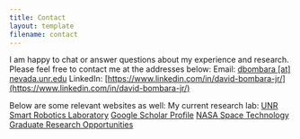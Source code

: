 ```yaml
---
title: Contact
layout: template
filename: contact
--- 
```


I am happy to chat or answer questions about my experience and research. Please feel free to contact me at the addresses below:
Email: [dbombara \[at\] nevada.unr.edu](mailto:dbombara@nevada.unr.edu)
LinkedIn: [https://www.linkedin.com/in/david-bombara-jr/](https://www.linkedin.com/in/david-bombara-jr/)

Below are some relevant websites as well:
My current research lab: [UNR Smart Robotics Laboratory](https://packpages.unr.edu/jun/)
[Google Scholar Profile](https://scholar.google.com/citations?user=KeQk5noAAAAJ&hl=en)
[NASA Space Technology Graduate Research Opportunities](https://www.nasa.gov/directorates/spacetech/strg/nstrgo_2021/)
